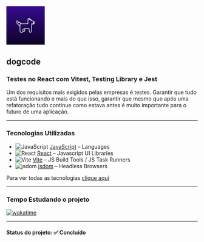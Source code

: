 <img src="img/dogcode.jpg" width="20%">
<h2>dogcode</h2>
<h3>Testes no React com Vitest, Testing Library e Jest</h3>

<p>Um dos requisitos mais exigidos pelas empresas é testes. Garantir que tudo está funcionando e mais do que isso, garantir que mesmo que após uma refatoração tudo continue como estava antes é muito importante para o futuro de uma aplicação.</p>

<hr>

<h3>Tecnologias Utilizadas</h3>

- <img width='25' height='25' src='https://img.stackshare.io/service/1209/javascript.jpeg' alt='JavaScript'/> [JavaScript](https://developer.mozilla.org/en-US/docs/Web/JavaScript) – Languages
- <img width='25' height='25' src='https://img.stackshare.io/service/1020/OYIaJ1KK.png' alt='React'/> [React](https://reactjs.org/) – Javascript UI Libraries
- <img width='25' height='25' src='https://img.stackshare.io/service/21547/default_1aeac791cde11ff66cc0b20dcc6144eeb185c905.png' alt='Vite'/> [Vite](https://vitejs.dev/) – JS Build Tools / JS Task Runners
- <img width='25' height='25' src='https://img.stackshare.io/service/7054/preview.jpeg' alt='jsdom'/> [jsdom](https://github.com/jsdom/jsdom) – Headless Browsers

Para ver todas as tecnologias [clique aqui](/techstack.md)

<hr>

<h3>Tempo Estudando o projeto</h3>

<p>
  <a href="https://wakatime.com/badge/github/EdiJunior88/Testes_React_com_Vitest_e_Testing_Library">
    <img src="https://wakatime.com/badge/github/EdiJunior88/Testes_React_com_Vitest_e_Testing_Library.svg" alt="wakatime">
  </a>
</p>

<hr>

<h4><b>Status do projeto:</b> ✅ Concluído</h4>
